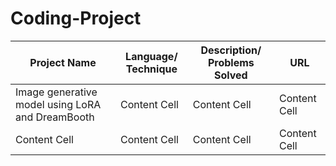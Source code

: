 # Coding-Project
| Project Name  | Language/ Technique | Description/ Problems Solved | URL |
| ------------- | ------------- | ------------- | ------------- |
| Image generative model using LoRA and DreamBooth  | Content Cell  | Content Cell  | Content Cell  |
| Content Cell  | Content Cell  | Content Cell  | Content Cell  |

